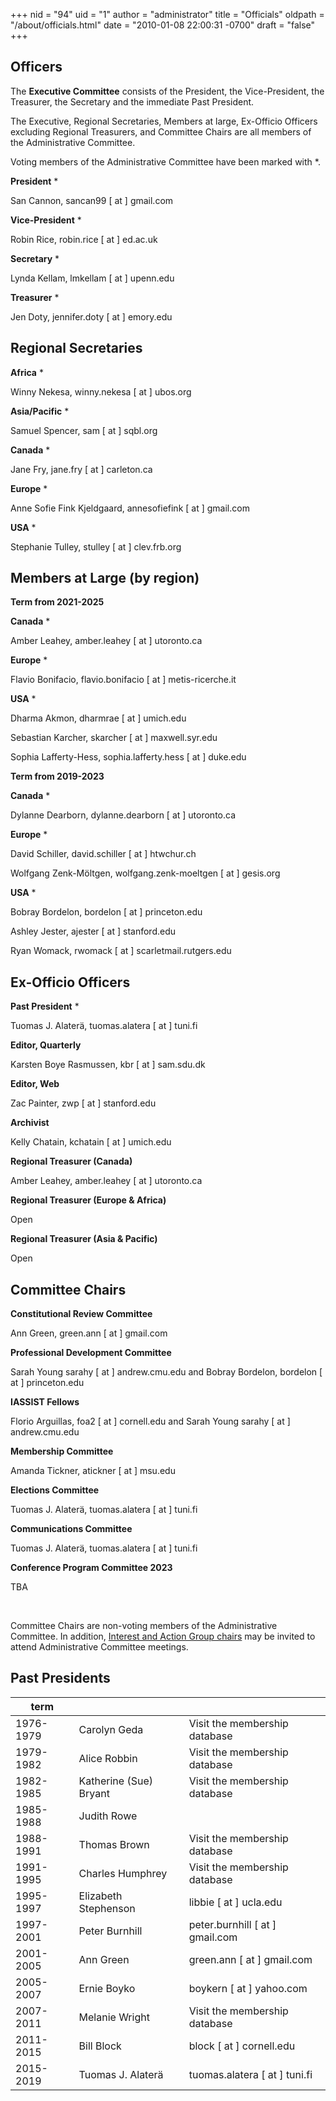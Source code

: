 +++
nid = "94"
uid = "1"
author = "administrator"
title = "Officials"
oldpath = "/about/officials.html" 
date = "2010-01-08 22:00:31 -0700"
draft = "false"
+++
## Officers

The **Executive Committee** consists of the President, the Vice-President, the Treasurer, the Secretary and the immediate Past President.

The Executive, Regional Secretaries, Members at large, Ex-Officio Officers excluding Regional Treasurers, and Committee Chairs are all members of the Administrative Committee. 

Voting members of the Administrative Committee have been marked with *. 

**President** *

San Cannon,
sancan99 [ at ] gmail.com

**Vice-President** *

Robin Rice,
robin.rice [ at ] ed.ac.uk

**Secretary** *

Lynda Kellam,
lmkellam [ at ] upenn.edu

**Treasurer** *

Jen Doty,
jennifer.doty [ at ] emory.edu

## Regional Secretaries

**Africa** *

Winny Nekesa,
winny.nekesa [ at ] ubos.org

**Asia/Pacific** *

Samuel Spencer,
sam [ at ] sqbl.org

**Canada** *

Jane Fry,
jane.fry [ at ] carleton.ca

**Europe** *

Anne Sofie Fink Kjeldgaard,
annesofiefink [ at ] gmail.com

**USA** *

Stephanie Tulley,
stulley [ at ] clev.frb.org
 

## Members at Large (by region)

**Term from 2021-2025**

**Canada** *

Amber Leahey,
amber.leahey [ at ] utoronto.ca

**Europe** *

Flavio Bonifacio,
flavio.bonifacio [ at ] metis-ricerche.it

**USA** *

Dharma Akmon,
dharmrae [ at ] umich.edu

Sebastian Karcher,
skarcher [ at ] maxwell.syr.edu

Sophia Lafferty-Hess,
sophia.lafferty.hess [ at ] duke.edu


**Term from 2019-2023**

**Canada** *

Dylanne Dearborn,
dylanne.dearborn [ at ] utoronto.ca

**Europe** *

David Schiller,
david.schiller [ at ] htwchur.ch

Wolfgang Zenk-Möltgen,
wolfgang.zenk-moeltgen [ at ] gesis.org

**USA** *

Bobray Bordelon,
bordelon [ at ] princeton.edu

Ashley Jester,
ajester [ at ] stanford.edu

Ryan Womack,
rwomack [ at ] scarletmail.rutgers.edu


## Ex-Officio Officers

**Past President** *

Tuomas J. Alaterä,
tuomas.alatera [ at ] tuni.fi

**Editor, Quarterly**

Karsten Boye Rasmussen,
kbr [ at ] sam.sdu.dk

**Editor, Web**

Zac Painter,
zwp [ at ] stanford.edu

**Archivist**

Kelly Chatain,
kchatain [ at ] umich.edu

**Regional Treasurer (Canada)** 

Amber Leahey,
amber.leahey [ at ] utoronto.ca

**Regional Treasurer (Europe & Africa)** 

Open

**Regional Treasurer (Asia & Pacific)** 

Open 


## Committee Chairs

**Constitutional Review Committee**

Ann Green, green.ann [ at ] gmail.com

**Professional Development Committee**

Sarah Young sarahy [ at ] andrew.cmu.edu and Bobray Bordelon, bordelon [ at ] princeton.edu

**IASSIST Fellows**

Florio Arguillas, foa2 [ at ] cornell.edu and Sarah Young sarahy [ at ] andrew.cmu.edu

**Membership Committee**

Amanda Tickner, atickner [ at ] msu.edu

**Elections Committee**

Tuomas J. Alaterä, tuomas.alatera [ at ] tuni.fi

**Communications Committee**

Tuomas J. Alaterä, tuomas.alatera [ at ] tuni.fi

**Conference Program Committee 2023**

TBA

&nbsp;

Committee Chairs are non-voting members of the Administrative Committee.
In addition, [Interest and Action Group chairs](/about/committees-and-groups#interest-groups) may be invited to attend Administrative Committee meetings.


## Past Presidents

term| | |
---|---|---|
1976-1979 | Carolyn Geda |  Visit the membership database<!--cg3 [ at ] ix.netcom.com-->|
1979-1982 | Alice Robbin |  Visit the membership database<!--arobbin [ at ] indiana.edu--> |
1982-1985 | Katherine (Sue) Bryant  |  Visit the membership database<!--bryant.sue [ at ] tbs-sct.gc.ca--> |
1985-1988 | Judith Rowe |  <!--judith [ at ] princeton.edu--> |
1988-1991 | Thomas Brown |  Visit the membership database<!--ThomasEBrownDC [ at ] aol.com--> |
1991-1995 | Charles Humphrey |  Visit the membership database<!--chuck.humphrey [ at ] ualberta.ca--> |
1995-1997 | Elizabeth Stephenson |  libbie [ at ] ucla.edu |
1997-2001 | Peter Burnhill |  peter.burnhill [ at ] gmail.com |
2001-2005 | Ann Green |  green.ann [ at ] gmail.com |
2005-2007 | Ernie Boyko |  boykern [ at ] yahoo.com |
2007-2011 | Melanie Wright |  Visit the membership database <!--melanie [ at ] essex.ac.uk --> |
2011-2015 | Bill Block |  block [ at ] cornell.edu |
2015-2019 | Tuomas J. Alaterä |  tuomas.alatera [ at ] tuni.fi |


